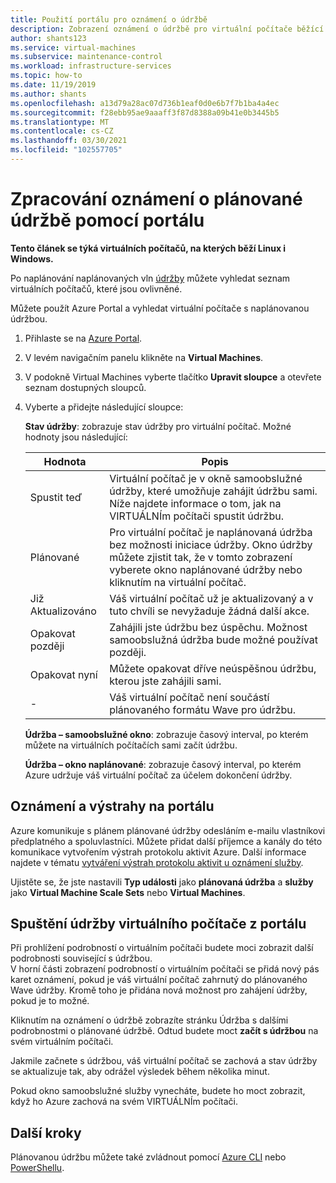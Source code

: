 ```yaml
---
title: Použití portálu pro oznámení o údržbě
description: Zobrazení oznámení o údržbě pro virtuální počítače běžící v Azure a spuštění samoobslužné údržby pomocí portálu.
author: shants123
ms.service: virtual-machines
ms.subservice: maintenance-control
ms.workload: infrastructure-services
ms.topic: how-to
ms.date: 11/19/2019
ms.author: shants
ms.openlocfilehash: a13d79a28ac07d736b1eaf0d0e6b7f7b1ba4a4ec
ms.sourcegitcommit: f28ebb95ae9aaaff3f87d8388a09b41e0b3445b5
ms.translationtype: MT
ms.contentlocale: cs-CZ
ms.lasthandoff: 03/30/2021
ms.locfileid: "102557705"
---
```

# <a name="handling-planned-maintenance-notifications-using-the-portal"></a>Zpracování oznámení o plánované údržbě pomocí portálu

**Tento článek se týká virtuálních počítačů, na kterých běží Linux i Windows.**

Po naplánování naplánovaných vln [údržby](maintenance-notifications.md) můžete vyhledat seznam virtuálních počítačů, které jsou ovlivněné. 

Můžete použít Azure Portal a vyhledat virtuální počítače s naplánovanou údržbou.

1. Přihlaste se na [Azure Portal](https://portal.azure.com).

2. V levém navigačním panelu klikněte na **Virtual Machines**.

3. V podokně Virtual Machines vyberte tlačítko **Upravit sloupce** a otevřete seznam dostupných sloupců.

4. Vyberte a přidejte následující sloupce:

   **Stav údržby**: zobrazuje stav údržby pro virtuální počítač. Možné hodnoty jsou následující:
      
    | Hodnota | Popis |
    |-------|-------------|
    | Spustit teď | Virtuální počítač je v okně samoobslužné údržby, které umožňuje zahájit údržbu sami. Níže najdete informace o tom, jak na VIRTUÁLNÍm počítači spustit údržbu. | 
    | Plánované | Pro virtuální počítač je naplánovaná údržba bez možnosti iniciace údržby. Okno údržby můžete zjistit tak, že v tomto zobrazení vyberete okno naplánované údržby nebo kliknutím na virtuální počítač. | 
    | Již Aktualizováno | Váš virtuální počítač už je aktualizovaný a v tuto chvíli se nevyžaduje žádná další akce. | 
    | Opakovat později | Zahájili jste údržbu bez úspěchu. Možnost samoobslužná údržba bude možné používat později. | 
    | Opakovat nyní | Můžete opakovat dříve neúspěšnou údržbu, kterou jste zahájili sami. | 
    | - | Váš virtuální počítač není součástí plánovaného formátu Wave pro údržbu. |

   **Údržba – samoobslužné okno**: zobrazuje časový interval, po kterém můžete na virtuálních počítačích sami začít údržbu.
   
   **Údržba – okno naplánované**: zobrazuje časový interval, po kterém Azure udržuje váš virtuální počítač za účelem dokončení údržby. 



## <a name="notification-and-alerts-in-the-portal"></a>Oznámení a výstrahy na portálu

Azure komunikuje s plánem plánované údržby odesláním e-mailu vlastníkovi předplatného a spoluvlastníci. Můžete přidat další příjemce a kanály do této komunikace vytvořením výstrah protokolu aktivit Azure. Další informace najdete v tématu [vytváření výstrah protokolu aktivit u oznámení služby](../service-health/alerts-activity-log-service-notifications-portal.md).

Ujistěte se, že jste nastavili **Typ události** jako **plánovaná údržba** a **služby** jako **Virtual Machine Scale Sets** nebo **Virtual Machines**.

## <a name="start-maintenance-on-your-vm-from-the-portal"></a>Spuštění údržby virtuálního počítače z portálu

Při prohlížení podrobností o virtuálním počítači budete moci zobrazit další podrobnosti související s údržbou.  
V horní části zobrazení podrobností o virtuálním počítači se přidá nový pás karet oznámení, pokud je váš virtuální počítač zahrnutý do plánovaného Wave údržby. Kromě toho je přidána nová možnost pro zahájení údržby, pokud je to možné. 


Kliknutím na oznámení o údržbě zobrazíte stránku Údržba s dalšími podrobnostmi o plánované údržbě. Odtud budete moct **začít s údržbou** na svém virtuálním počítači.

Jakmile začnete s údržbou, váš virtuální počítač se zachová a stav údržby se aktualizuje tak, aby odrážel výsledek během několika minut.

Pokud okno samoobslužné služby vynecháte, budete ho moct zobrazit, když ho Azure zachová na svém VIRTUÁLNÍm počítači. 


## <a name="next-steps"></a>Další kroky

Plánovanou údržbu můžete také zvládnout pomocí [Azure CLI](maintenance-notifications-cli.md) nebo [PowerShellu](maintenance-notifications-powershell.md).
